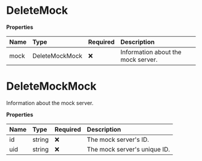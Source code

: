 # DeleteMock

**Properties**

| Name | Type           | Required | Description                        |
| :--- | :------------- | :------- | :--------------------------------- |
| mock | DeleteMockMock | ❌       | Information about the mock server. |

# DeleteMockMock

Information about the mock server.

**Properties**

| Name | Type   | Required | Description                  |
| :--- | :----- | :------- | :--------------------------- |
| id   | string | ❌       | The mock server's ID.        |
| uid  | string | ❌       | The mock server's unique ID. |

<!-- This file was generated by liblab | https://liblab.com/ -->
